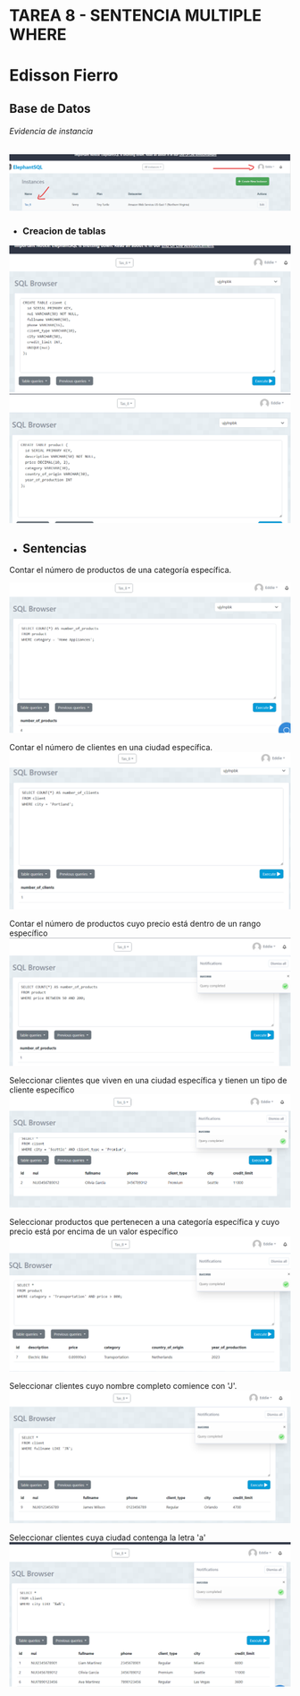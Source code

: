 # TAREA 8 - SENTENCIA MULTIPLE WHERE
#            Edisson Fierro 
## Base de Datos


######  Evidencia de instancia

   
<img src="Capturas/evidencia.png"> 

+ ### Creacion de tablas


<img src="Capturas/client_tabla.png"> 

<img src="Capturas/product_tabla.png"> 

+ ## Sentencias

Contar el número de productos de una categoría específica.

<img src="Capturas/1erafun.png"> 

Contar el número de clientes en una ciudad específica.
<img src="Capturas/2dafun.png"> 

 Contar el número de productos cuyo precio está dentro de un rango específico
<img src="capturas/3erafun.png"> 

Seleccionar clientes que viven en una ciudad específica y tienen un tipo de cliente específico
<img src="Capturas/4tafun.png">

Seleccionar productos que pertenecen a una categoría específica y cuyo precio está por encima de un valor específico
<img src="Capturas/5tafun.png"> 

Seleccionar clientes cuyo nombre completo comience con 'J'.
<img src="Capturas/6tafun.png"> 

Seleccionar clientes cuya ciudad contenga la letra 'a'
<img src="Capturas/7mafun.png"> 

